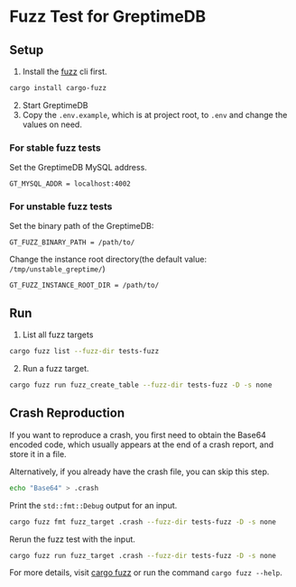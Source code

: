 # Fuzz Test for GreptimeDB

## Setup
1. Install the [fuzz](https://rust-fuzz.github.io/book/cargo-fuzz/setup.html) cli first.
```bash
cargo install cargo-fuzz
```

2. Start GreptimeDB
3. Copy the `.env.example`, which is at project root, to `.env` and change the values on need.

### For stable fuzz tests
Set the GreptimeDB MySQL address.
```
GT_MYSQL_ADDR = localhost:4002
```

### For unstable fuzz tests
Set the binary path of the GreptimeDB:
```
GT_FUZZ_BINARY_PATH = /path/to/
```

Change the instance root directory(the default value: `/tmp/unstable_greptime/`)
```
GT_FUZZ_INSTANCE_ROOT_DIR = /path/to/
```
## Run
1. List all fuzz targets
```bash
cargo fuzz list --fuzz-dir tests-fuzz
```

2. Run a fuzz target.
```bash
cargo fuzz run fuzz_create_table --fuzz-dir tests-fuzz -D -s none
```

## Crash Reproduction
If you want to reproduce a crash, you first need to obtain the Base64 encoded code, which usually appears at the end of a crash report, and store it in a file.

Alternatively, if you already have the crash file, you can skip this step.

```bash
echo "Base64" > .crash
```
Print the `std::fmt::Debug` output for an input.

```bash
cargo fuzz fmt fuzz_target .crash --fuzz-dir tests-fuzz -D -s none
```
Rerun the fuzz test with the input.

```bash
cargo fuzz run fuzz_target .crash --fuzz-dir tests-fuzz -D -s none
```
For more details, visit [cargo fuzz](https://rust-fuzz.github.io/book/cargo-fuzz/tutorial.html) or run the command `cargo fuzz --help`.
